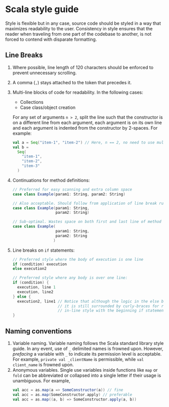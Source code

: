 # Scala style guide

Style is flexible but in any case, source code should be styled in a way that maximizes readability to the user.
Consistency in style ensures that the reader when traveling from one part of the codebase to another, 
is not forced to contend with disparate formatting. 

## Line Breaks

1. Where possible, line length of 120 characters should be enforced to prevent unnecessary scrolling.

2. A comma (`,`) stays attached to the token that precedes it.

3. Multi-line blocks of code for readability. In the following cases:
    * Collections
    * Case class/object creation
  
    For any set of arguments `n > 2`, split the line such that the constructor is on a different line from each argument,
    each argument is on its own line and each argument is indented from the constructor by 2-spaces. For example:
    ```scala
    val a = Seq("item-1", "item-2") // Here, n == 2, no need to use multiple lines.
    val b = 
      Seq(
        "item-1",
        "item-2",
        "item-3"
      )
    ```
    
4. Continuations for method definitions:

    ```scala
    // Preferred for easy scanning and extra column space
    case class Example(param1: String, param2: String) 
    
    // Also acceptable. Should follow from application of line break rules (1) and (2)
    case class Example(param1: String,
                       param2: String) 
    
    // Sub-optimal. Wastes space on both first and last line of method definition
    case class Example(
                       param1: String,
                       param2: String
                      ) 
    ```

5. Line breaks on `if` statements:

    ```scala
    // Preferred style where the body of execution is one line
    if (condition) execution
    else execution2
    
    // Preferred style where any body is over one line:
    if (condition) {
      execution, line 1
      execution, line2
    } else {
      execution2, line1 // Notice that although the logic in the else block is only 1 line
                        // it is still surrounded by curly-braces for readability and to maintain
                        // in-line style with the beginning if statement
    }
    ```


## Naming conventions

1. Variable naming. Variable naming follows the Scala standard library style guide. In any event, use of `_` 
delimited names is frowned upon. However, _prefacing_ a variable with `_` to indicate its permission level is 
acceptable. For example, `private val _clientName` is permissible, while `val client_name` is frowned upon.
2. Anonymous variables. Single use variables inside functions like `map` or `fold` can be abbreviated or 
    collapsed into a single letter if their usage is unambiguous. For example,
      ```scala
      val acc = as.map(a => SomeConstructor(a)) // fine
      val acc = as.map(SomeConstructor.apply) // preferable
      val acc = as.map((a, b) => SomeConstructor.apply(a, b))
      ```
